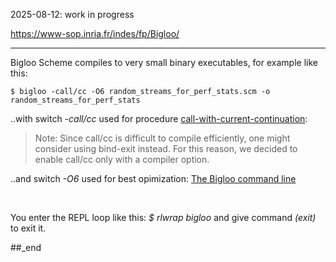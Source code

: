 2025-08-12: work in progress

https://www-sop.inria.fr/indes/fp/Bigloo/

---

Bigloo Scheme compiles to very small binary executables, for example like this:

```
$ bigloo -call/cc -O6 random_streams_for_perf_stats.scm -o random_streams_for_perf_stats
```

..with switch _-call/cc_ used for procedure [call-with-current-continuation](https://www-sop.inria.fr/indes/fp/Bigloo/manual-chapter5.html#Control%20Features):

> Note: Since call/cc is difficult to compile efficiently, one might consider using bind-exit instead. For this reason, we decided to enable call/cc only with a compiler option. 

..and switch _-O6_ used for best opimization: [The Bigloo command line](https://www-sop.inria.fr/indes/fp/Bigloo/manual-chapter32.html#G49542)

<br/>

You enter the REPL loop like this: _$ rlwrap bigloo_ and give command _(exit)_ to exit it.

##_end
